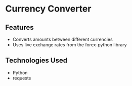# Currency Converter


## Features

- Converts amounts between different currencies
- Uses live exchange rates from the forex-python library

## Technologies Used

- Python
- requests
